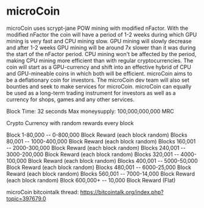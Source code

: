 microCoin
==============
microCoin uses scrypt-jane POW mining with modified nFactor.
With the modified nFactor the coin will have a period of 1-2 weeks during which GPU mining is very fast and CPU mining slow. GPU mining will slowly decrease and after 1-2 weeks GPU mining will be around 7x slower than it was during the start of the nFactor period.
CPU mining won't be affected by the period, making CPU mining more efficient than with regular cryptocurrencies. The coin will start as a GPU-currency and shift into an effective hybrid of CPU and GPU-mineable coins in which both will be efficient.
microCoin aims to be a deflationary coin for investors. The microCoin dev team will also set bounties and seek to make services for microCoin.
microCoin can equally be used as a long-term trading instrument for investors as well as a currency for shops, games and any other services.

Block Time: 32 seconds
Max moneysupply: 100,000,000,000 MRC

Crypto Currency with random rewards every block

Block 1-80,000 -- 0-800,000 Block Reward (each block random)
Blocks 80,001  -- 1000-400,000 Block Reward (each block random)
Blocks 160,001 -- 2000-300,000 Block Reward (each block random)
Blocks 240,001 -- 3000-200,000 Block Reward (each block random)
Blocks 320,001 -- 4000-100,000 Block Reward (each block random)
Blocks 400,001 -- 5000-50,000 Block Reward (each block random)
Blocks 480,001 -- 6000-25,000 Block Reward (each block random)
Blocks 560,001 -- 7000-14,000 Block Reward (each block random)
Block 600,000+ -- 10,000 Block Reward (Flat)

microCoin bitcointalk thread:
https://bitcointalk.org/index.php?topic=397679.0